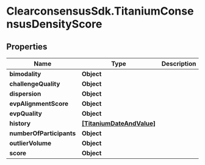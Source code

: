 # ClearconsensusSdk.TitaniumConsensusDensityScore

## Properties

Name | Type | Description | Notes
------------ | ------------- | ------------- | -------------
**bimodality** | **Object** |  | [optional] 
**challengeQuality** | **Object** |  | [optional] 
**dispersion** | **Object** |  | [optional] 
**evpAlignmentScore** | **Object** |  | [optional] 
**evpQuality** | **Object** |  | [optional] 
**history** | [**[TitaniumDateAndValue]**](TitaniumDateAndValue.md) |  | [optional] 
**numberOfParticipants** | **Object** |  | [optional] 
**outlierVolume** | **Object** |  | [optional] 
**score** | **Object** |  | [optional] 


